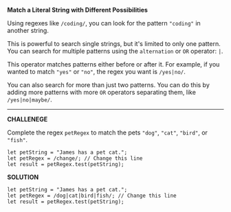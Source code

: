 **Match a Literal String with Different Possibilities**

Using regexes like `/coding/`, you can look for the pattern `"coding"` in another string.

This is powerful to search single strings, but it's limited to only one pattern. You can search for multiple patterns using the `alternation` or `OR` operator: `|`.

This operator matches patterns either before or after it. For example, if you wanted to match `"yes"` or `"no"`, the regex you want is `/yes|no/`.

You can also search for more than just two patterns. You can do this by adding more patterns with more `OR` operators separating them, like `/yes|no|maybe/`.

---------------------

**CHALLENEGE**

Complete the regex `petRegex` to match the pets `"dog"`, `"cat"`, `"bird"`, or `"fish"`.

```
let petString = "James has a pet cat.";
let petRegex = /change/; // Change this line
let result = petRegex.test(petString);
```

**SOLUTION**

```
let petString = "James has a pet cat.";
let petRegex = /dog|cat|bird|fish/; // Change this line
let result = petRegex.test(petString);
```
